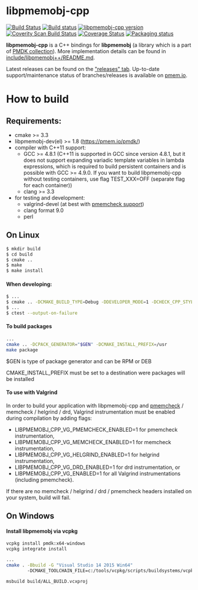 libpmemobj-cpp
===============

[![Build Status](https://travis-ci.org/pmem/libpmemobj-cpp.svg?branch=master)](https://travis-ci.org/pmem/libpmemobj-cpp)
[![Build status](https://github.com/pmem/libpmemobj-cpp/workflows/CPP/badge.svg)](https://github.com/pmem/libpmemobj-cpp/actions)
[![libpmemobj-cpp version](https://img.shields.io/github/tag/pmem/libpmemobj-cpp.svg)](https://github.com/pmem/libpmemobj-cpp/releases/latest)
[![Coverity Scan Build Status](https://scan.coverity.com/projects/15911/badge.svg)](https://scan.coverity.com/projects/pmem-libpmemobj-cpp)
[![Coverage Status](https://codecov.io/github/pmem/libpmemobj-cpp/coverage.svg?branch=master)](https://codecov.io/gh/pmem/libpmemobj-cpp/branch/master)
[![Packaging status](https://repology.org/badge/tiny-repos/libpmemobj-cpp.svg)](https://repology.org/project/libpmemobj-cpp/versions)

**libpmemobj-cpp** is a C++ bindings for **libpmemobj** (a library which is a part of [PMDK collection](https://github.com/pmem/pmdk)).
More implementation details can be found in [include/libpmemobj++/README.md](include/libpmemobj++/README.md).

Latest releases can be found on the ["releases" tab](https://github.com/pmem/libpmemobj-cpp/releases).
Up-to-date support/maintenance status of branches/releases is available on [pmem.io](https://pmem.io/libpmemobj-cpp).

# How to build #

## Requirements: ##
- cmake >= 3.3
- libpmemobj-dev(el) >= 1.8 (https://pmem.io/pmdk/)
- compiler with C++11 support:
	- GCC >= 4.8.1 (C++11 is supported in GCC since version 4.8.1, but it does not support expanding variadic template variables in lambda expressions, which is required to build persistent containers and is possible with GCC >= 4.9.0. If you want to build libpmemobj-cpp without testing containers, use flag TEST_XXX=OFF (separate flag for each container))
	- clang >= 3.3
- for testing and development:
	- valgrind-devel (at best with [pmemcheck support](https://github.com/pmem/valgrind))
	- clang format 9.0
	- perl

## On Linux ##

```sh
$ mkdir build
$ cd build
$ cmake ..
$ make
$ make install
```

#### When developing: ####
```sh
$ ...
$ cmake .. -DCMAKE_BUILD_TYPE=Debug -DDEVELOPER_MODE=1 -DCHECK_CPP_STYLE=1
$ ...
$ ctest --output-on-failure
```

#### To build packages ####
```sh
...
cmake .. -DCPACK_GENERATOR="$GEN" -DCMAKE_INSTALL_PREFIX=/usr
make package
```

$GEN is type of package generator and can be RPM or DEB

CMAKE_INSTALL_PREFIX must be set to a destination were packages will be installed

#### To use with Valgrind ####

In order to build your application with libpmemobj-cpp and
[pmemcheck](https://github.com/pmem/valgrind) / memcheck / helgrind / drd,
Valgrind instrumentation must be enabled during compilation by adding flags:
- LIBPMEMOBJ_CPP_VG_PMEMCHECK_ENABLED=1 for pmemcheck instrumentation,
- LIBPMEMOBJ_CPP_VG_MEMCHECK_ENABLED=1 for memcheck instrumentation,
- LIBPMEMOBJ_CPP_VG_HELGRIND_ENABLED=1 for helgrind instrumentation,
- LIBPMEMOBJ_CPP_VG_DRD_ENABLED=1 for drd instrumentation, or
- LIBPMEMOBJ_CPP_VG_ENABLED=1 for all Valgrind instrumentations (including pmemcheck).

If there are no memcheck / helgrind / drd / pmemcheck headers installed on your
system, build will fail.

## On Windows ##

#### Install libpmemobj via vcpkg ####
```sh
vcpkg install pmdk:x64-windows
vcpkg integrate install
```

```sh
...
cmake . -Bbuild -G "Visual Studio 14 2015 Win64"
        -DCMAKE_TOOLCHAIN_FILE=c:/tools/vcpkg/scripts/buildsystems/vcpkg.cmake

msbuild build/ALL_BUILD.vcxproj
```
